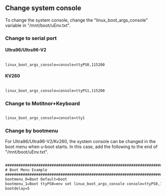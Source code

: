 ## Change system console

To change the system console, change the "linux_boot_args_console" variable in "/mnt/boot/uEnv.txt".

### Change to serial port

#### Ultra96/Ultra96-V2

```text:/mnt/boot/uEnv.txt

linux_boot_args_console=console=ttyPS0,115200

```

#### KV260

```text:/mnt/boot/uEnv.txt

linux_boot_args_console=console=ttyPS1,115200

```

### Change to Motitnor+Keyboard

```text:/mnt/boot/uEnv.txt

linux_boot_args_console=console=tty1

```

### Change by bootmenu

For Ultra96/Ultra96-V2/Kv260, the system console can be changed in the boot menu when u-boot starts.
In this case, add the following to the end of "/mnt/boot/uEnv.txt".

```text:/mnt/boot/uEnv.txt

########################################################################
# Boot Menu Example
########################################################################
bootmenu_0=Boot Default=boot
bootmenu_1=Boot ttyPS0=env set linux_boot_args_console console=ttyPS0,115200 && boot
bootdelay=5

```
